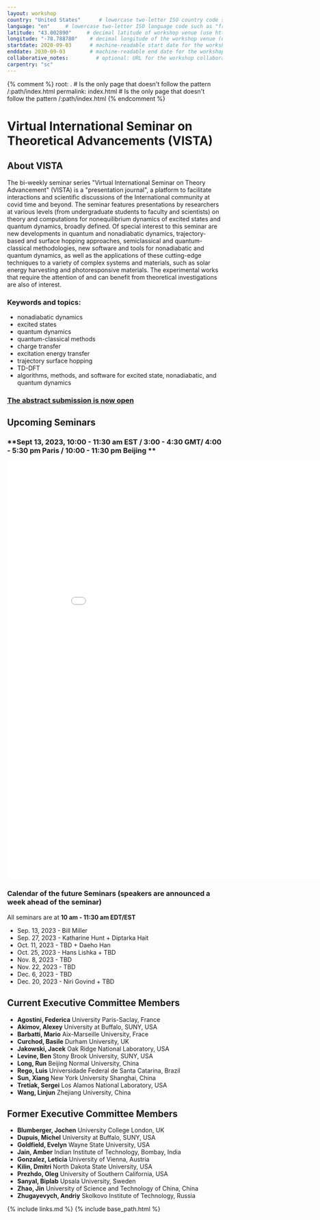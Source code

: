 ```yaml
---
layout: workshop
country: "United States"      # lowercase two-letter ISO country code such as "fr" (see https://en.wikipedia.org/wiki/ISO_3166-1#Current_codes)
language: "en"     # lowercase two-letter ISO language code such as "fr" (see https://en.wikipedia.org/wiki/List_of_ISO_639-1_codes)
latitude: "43.002890"     # decimal latitude of workshop venue (use https://www.latlong.net/)
longitude: "-78.788780"    # decimal longitude of the workshop venue (use https://www.latlong.net)
startdate: 2020-09-03      # machine-readable start date for the workshop in YYYY-MM-DD format like 2015-01-01
enddate: 2030-09-03        # machine-readable end date for the workshop in YYYY-MM-DD format like 2015-01-02
collaborative_notes:         # optional: URL for the workshop collaborative notes, e.g. an Etherpad or Google Docs document (e.g., https://pad.carpentries.org/2015-01-01-euphoria)
carpentry: "sc"
---
```



{% comment %}
root: .  # Is the only page that doesn't follow the pattern /:path/index.html
permalink: index.html  # Is the only page that doesn't follow the pattern /:path/index.html
{% endcomment %}


# Virtual International Seminar on Theoretical Advancements (VISTA)

## About VISTA
The bi-weekly seminar series "Virtual International Seminar on Theory Advancement" (VISTA) is a 
"presentation journal", a platform to facilitate interactions and scientific discussions of the International
 community at covid time and beyond. The seminar features presentations by researchers at various levels (from undergraduate
 students to faculty and scientists) on theory and computations for nonequilibrium dynamics of excited states and quantum dynamics,
 broadly defined. Of special interest to this seminar are new developments in quantum and nonadiabatic dynamics,
 trajectory-based and surface hopping approaches, semiclassical and quantum-classical methodologies, new software and tools
 for nonadiabatic and quantum dynamics, as well as the applications of these cutting-edge techniques to a variety of 
 complex systems and materials, such as solar energy harvesting and photoresponsive materials. The experimental works that require 
 the attention of and can benefit from theoretical investigations are also of interest. 

### **Keywords and topics:**
- nonadiabatic dynamics
- excited states
- quantum dynamics
- quantum-classical methods
- charge transfer
- excitation energy transfer
- trajectory surface hopping
- TD-DFT
- algorithms, methods, and software for excited state, nonadiabatic, and quantum dynamics

### <a href="https://forms.gle/n5gT4Np7TkiSCm3P8" target="_blank" rel="nofollow">**The abstract submission is now open**</a>

## Upcoming Seminars

### **Sept 13, 2023, 10:00 - 11:30 am EST / 3:00 - 4:30 GMT/ 4:00 - 5:30 pm Paris / 10:00 - 11:30 pm Beijing **

<embed src="assets/abstracts/Flyer_seminar55.pdf" width="900" height="975"  type='application/pdf'>

### Calendar of the future Seminars (speakers are announced a week ahead of the seminar)

All seminars are at **10 am - 11:30 am EDT/EST**

* Sep. 13, 2023 - Bill Miller 
* Sep. 27, 2023 - Katharine Hunt + Diptarka Hait
* Oct. 11, 2023 - TBD + Daeho Han
* Oct. 25, 2023 - Hans Lishka + TBD 
* Nov.  8, 2023 - TBD
* Nov. 22, 2023 - TBD
* Dec.  6, 2023 - TBD
* Dec. 20, 2023 - Niri Govind + TBD

## Current Executive Committee Members

* **Agostini, Federica**   University Paris-Saclay, France
* **Akimov, Alexey**       University at Buffalo, SUNY, USA
* **Barbatti, Mario**      Aix-Marseille University, Frace
* **Curchod, Basile**      Durham University, UK
* **Jakowski, Jacek**      Oak Ridge National Laboratory, USA
* **Levine, Ben**          Stony Brook University, SUNY, USA
* **Long, Run**            Beijing Normal University, China
* **Rego, Luis**           Universidade Federal de Santa Catarina, Brazil
* **Sun, Xiang**           New York University Shanghai, China
* **Tretiak, Sergei**      Los Alamos National Laboratory, USA
* **Wang, Linjun**         Zhejiang University, China


## Former Executive Committee Members

* **Blumberger, Jochen**   University College London, UK
* **Dupuis, Michel**       University at Buffalo, SUNY, USA
* **Goldfield, Evelyn**    Wayne State University, USA
* **Jain, Amber**          Indian Institute of Technology, Bombay, India
* **Gonzalez, Leticia**    University of Vienna, Austria
* **Kilin, Dmitri**        North Dakota State University, USA
* **Prezhdo, Oleg**        University of Southern California, USA
* **Sanyal, Biplab**       Upsala University, Sweden
* **Zhao, Jin**            University of Science and Technology of China, China
* **Zhugayevych, Andriy**  Skolkovo Institute of Technology, Russia




{% include links.md %}
{% include base_path.html %}

